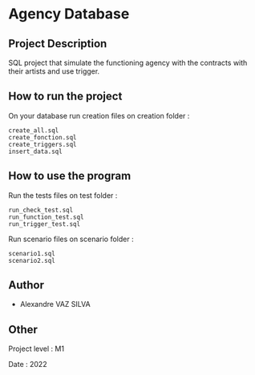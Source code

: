 # Agency Database

## Project Description

SQL project that simulate the functioning agency with the contracts with their artists and use trigger.

## How to run the project 

On your database run creation files on creation folder :

```
create_all.sql
create_fonction.sql
create_triggers.sql
insert_data.sql
```

## How to use the program 

Run the tests files on test folder :

```
run_check_test.sql
run_function_test.sql
run_trigger_test.sql
```

Run scenario files on scenario folder :

```
scenario1.sql
scenario2.sql
```

## Author 

- Alexandre VAZ SILVA

## Other 

Project level : M1

Date : 2022
